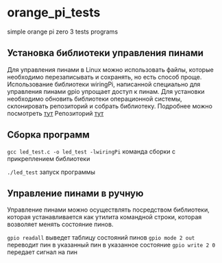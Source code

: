 # orange_pi_tests
simple orange pi zero 3 tests programs

## Установка библиотеки управления пинами

Для управления пинами в Linux можно использовать файлы, которые необходимо перезаписывать и сохранять, но есть способ проще. 
Использование библиотеки wiringPi, написанной специально для управления пинами gpio упрощает доступ к пинам. Для установки необходимо обновить библиотеки операционной системы, склонировать репозиторий и собрать библиотеку. 
Подробнее можно посмотреть [тут](https://micro-pi.ru/wiringop-wiringpi-на-orange-pi-pc/)
Репозиторий [тут](https://github.com/orangepi-xunlong/wiringOP)

## Сборка программ

`gcc led_test.c -o led_test -lwiringPi` команда сборки с прикреплением библиотеки

`./led_test` запуск программы

## Управление пинами в ручную

Управление пинами можно осуществлять посредством библиотеки, которая устанавливается как утилита командной строки, которая возволяет менять состояние пинов.

`gpio readall` выведет таблицу состояний пинов
`gpio mode 2 out` переводит пин в указанный пин в указанное состояние
`gpio write 2 0` передает сигнал на пин